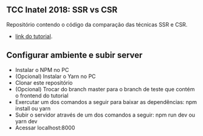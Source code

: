 ## TCC Inatel 2018: SSR vs CSR
Repositório contendo o código da comparação das técnicas SSR e CSR.

- [link do  tutorial](https://hackernoon.com/server-side-vs-client-side-rendering-in-react-apps-443efd6f2e87).

## Configurar ambiente e subir server
- Instalar o NPM no PC
- (Opcional) Instalar o Yarn no PC
- Clonar este repositório
- (Opcional) Trocar do branch master para o branch de teste que contém o frontend do tutorial
- Exercutar um dos comandos a seguir para baixar as dependências: npm install ou yarn
- Subir o servidor através de um dos comandos a seguir: npm run dev ou yarn dev
- Acessar localhost:8000